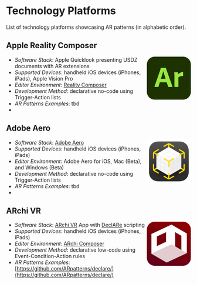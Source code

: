 # Technology Platforms

List of technology platforms showcasing AR patterns (in alphabetic order).

## Apple Reality Composer

<img src="assets/logos/adobe-aero.png" width="120" align="right">

- _Software Stack_: Apple Quicklook presenting USDZ documents with AR extensions
- _Supported Devices_: handheld iOS devices (iPhones, iPads), Apple Vision Pro
- _Editor Environment_: [Reality Composer](https://developer.apple.com/augmented-reality/tools/)
- _Development Method_: declarative no-code using Trigger-Action lists
- _AR Patterns Examples_: tbd
- 
## Adobe Aero

<img src="assets/logos/reality-composer.png" width="120" align="right">

- _Software Stack_: [Adobe Aero](https://www.adobe.com/products/aero.html)
- _Supported Devices_: handheld iOS devices (iPhones, iPads)
- _Editor Environment_: Adobe Aero for iOS, Mac (Beta), and Windows (Beta)
- _Development Method_: declarative no-code using Trigger-Action lists
- _AR Patterns Examples_: tbd
- 
## ARchi VR

<img src="assets/logos/archi-vr.png" width="120" align="right">

- _Software Stack_: [ARchi VR](https://archi.metason.net) App with [DeclARe](https://service.metason.net/ar/docu/) scripting
- _Supported Devices_: handheld iOS devices (iPhones, iPads)
- _Editor Environment_: [ARchi Composer](https://service.metason.net/ar/docu/#archi-composer)
- _Development Method_: declarative low-code using Event-Condition-Action rules
- _AR Patterns Examples_: [https://github.com/ARpatterns/declare/](https://github.com/ARpatterns/declare/)